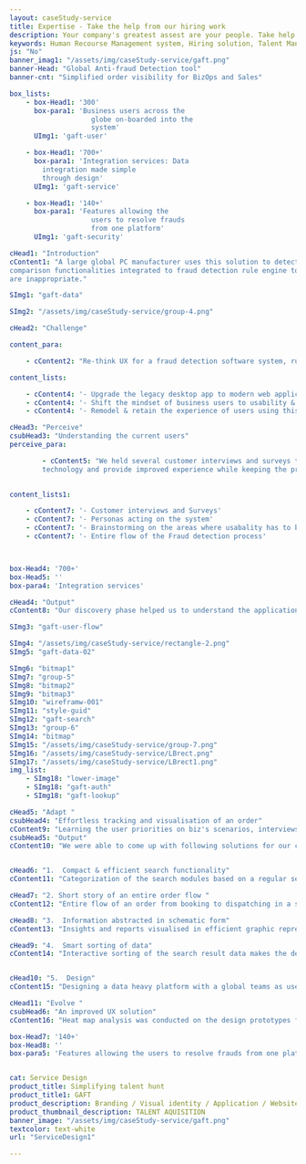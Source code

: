```yaml
---
layout: caseStudy-service
title: Expertise - Take the help from our hiring work
description: Your company's greatest assest are your people. Take help our hiring experts to recruit the best desired talents.
keywords: Human Recourse Management system, Hiring solution, Talent Management Software, Application Tracking System, AI-Enabled, Recruitment Management software, recruitment system, Talent CRM, HR Software, Bangalore, India
js: "No"
banner_imag1: "/assets/img/caseStudy-service/gaft.png"
banner-Head: "Global Anti-fraud Detection tool"
banner-cnt: "Simplified order visibility for BizOps and Sales"

box_lists:
    - box-Head1: '300'
      box-para1: 'Business users across the
                    globe on-boarded into the
                    system'
      UImg1: 'gaft-user'

    - box-Head1: '700+'
      box-para1: 'Integration services: Data
        integration made simple
        through design'
      UImg1: 'gaft-service'

    - box-Head1: '140+'
      box-para1: 'Features allowing the
                    users to resolve frauds
                    from one platform'
      UImg1: 'gaft-security'

cHead1: "Introduction"
cContent1: "A large global PC manufacturer uses this solution to detect e-commerce frauds, dubious monetary transactions & geo trade compliance. This application contain complex search and
comparison functionalities integrated to fraud detection rule engine to flag transactions that
are inappropriate."

SImg1: "gaft-data"

SImg2: "/assets/img/caseStudy-service/group-4.png"

cHead2: "Challenge"

content_para:

    - cContent2: "Re-think UX for a fraud detection software system, run actively till date by a global tech giant that is still functional from last 20 years."

content_lists:

    - cContent4: '- Upgrade the legacy desktop app to modern web application'
    - cContent4: '- Shift the mindset of business users to usability & minimalism aspects'
    - cContent4: '- Remodel & retain the experience of users using this 20 yr. old app'

cHead3: "Perceive"
csubHead3: "Understanding the current users"
perceive_para:

        - cContent5: "We held several customer interviews and surveys to understand the pros and cons of the existing application. We needed the data to re-imagine this legacy native app before migrating to
        technology and provide improved experience while keeping the process intact."
       

content_lists1:

    - cContent7: '- Customer interviews and Surveys'
    - cContent7: '- Personas acting on the system'
    - cContent7: '- Brainstorming on the areas where usabality has to be improved '
    - cContent7: '- Entire flow of the Fraud detection process'



box-Head4: '700+'
box-Head5: ''
box-para4: 'Integration services'

cHead4: "Output"
cContent8: "Our discovery phase helped us to understand the application in and out so that we could come up with a better experience. We conceptualized a fresh look on how the app should looks and navigate. We finalized on various patterns while retaining user sensibility to the legacy app."

SImg3: "gaft-user-flow"

SImg4: "/assets/img/caseStudy-service/rectangle-2.png"
SImg5: "gaft-data-02"

SImg6: "bitmap1"
SImg7: "group-5"
SImg8: "bitmap2"
SImg9: "bitmap3"
SImg10: "wireframw-001"
SImg11: "style-guid"
SImg12: "gaft-search"
SImg13: "group-6"
SImg14: "bitmap"
SImg15: "/assets/img/caseStudy-service/group-7.png"
SImg16: "/assets/img/caseStudy-service/LBrect.png"
SImg17: "/assets/img/caseStudy-service/LBrect1.png"
img_list:
    - SImg18: "lower-image"
    - SImg18: "gaft-auth"
    - SImg18: "gaft-lookup"

cHead5: "Adapt "
csubHead4: "Effortless tracking and visualisation of an order"
cContent9: "Learning the user priorities on biz's scenarios, interviews with high frequency users to understand the pain-points, outcome based discussion on the scenarios to draw insights and achieve call to action for every user scenarios within 2 to 3 clicks."
csubHead5: "Output"
cContent10: "We were able to come up with following solutions for our customers."


cHead6: "1.  Compact & efficient search functionality"
cContent11: "Categorization of the search modules based on a regular search, Workflow search and Distress order search with a simple dropdown model. This categorization with the added smart multi-search capability makes finding an order a breeze."

cHead7: "2. Short story of an entire order flow "
cContent12: "Entire flow of an order from booking to dispatching in a slider tray format gave a clear insight on the order journey, to help order prediction. The ability to navigate to the hold and workflow actions from respective orders irrespective of single or tie order reduces the amount of clicks to remediate a hiccup on the flow."

cHead8: "3.  Information abstracted in schematic form"
cContent13: "Insights and reports visualised in efficient graphic representation. Viewing the data by region and country wise distribution helps the decision making faster for sales."

cHead9: "4.  Smart sorting of data"
cContent14: "Interactive sorting of the search result data makes the decision makers focus on actionable items rather than wasting time on horizontal scrolling across the 144 columns to perform an action. Smart grouping of filters based on user context decreased the latency to take an action on an issue from 50 sec to 23 sec."


cHead10: "5.  Design"
cContent15: "Designing a data heavy platform with a global teams as users come with a lot of restrictions. But the Adapt stage of our process along with the atomic design method helped us to come up with a design language that fits all."

cHead11: "Evolve "
csubHead6: "An improved UX solution"
cContent16: "Heat map analysis was conducted on the design prototypes for validation with the business users. Over few iterations we were able to achieve the desired outcome for the multi-user system by retaining the old world charm with applied UX principles and methods at scale. "

box-Head7: '140+'
box-Head8: ''
box-para5: 'Features allowing the users to resolve frauds from one platform'


cat: Service Design
product_title: Simplifying talent hunt
product_title1: GAFT
product_description: Branding / Visual identity / Application / Website
product_thumbnail_description: TALENT AQUISITION
banner_image: "/assets/img/caseStudy-service/gaft.png"
textcolor: text-white
url: "ServiceDesign1"

---
```

